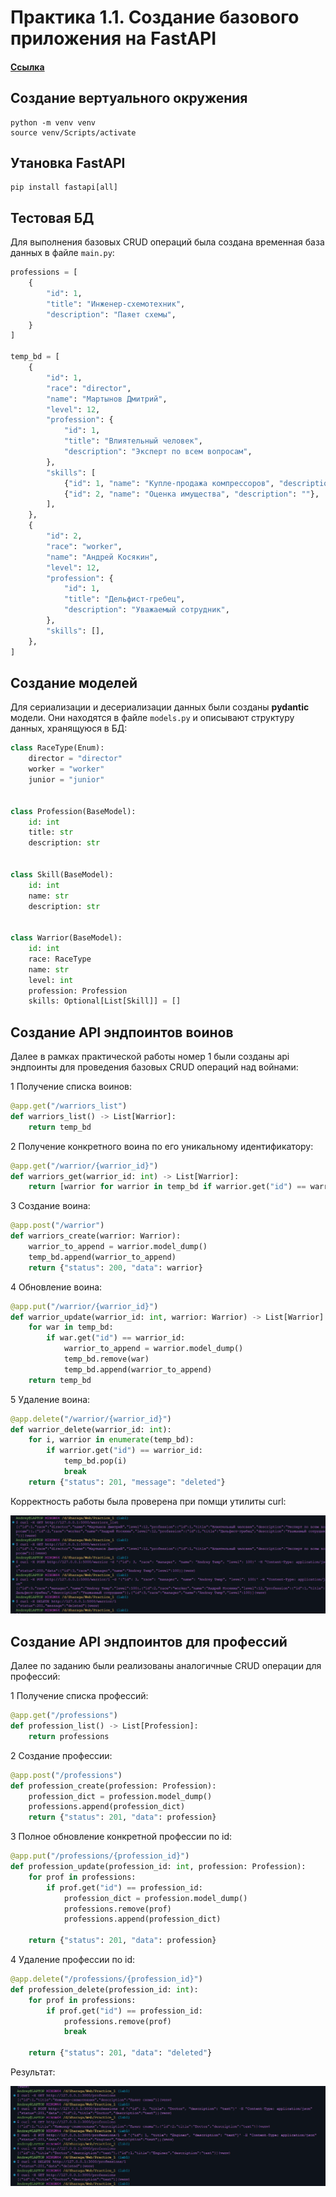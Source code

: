 # Практика 1.1. Создание базового приложения на FastAPI

#### [Ссылка](https://)

## Создание вертуального окружения

```
python -m venv venv
source venv/Scripts/activate
```

## Утановка FastAPI

```
pip install fastapi[all]
```

## Тестовая БД

Для выполнения базовых CRUD операций была создана временная база данных в файле `main.py`:

```python
professions = [
    {
        "id": 1,
        "title": "Инженер-схемотехник",
        "description": "Паяет схемы",
    }
]

temp_bd = [
    {
        "id": 1,
        "race": "director",
        "name": "Мартынов Дмитрий",
        "level": 12,
        "profession": {
            "id": 1,
            "title": "Влиятельный человек",
            "description": "Эксперт по всем вопросам",
        },
        "skills": [
            {"id": 1, "name": "Купле-продажа компрессоров", "description": ""},
            {"id": 2, "name": "Оценка имущества", "description": ""},
        ],
    },
    {
        "id": 2,
        "race": "worker",
        "name": "Андрей Косякин",
        "level": 12,
        "profession": {
            "id": 1,
            "title": "Дельфист-гребец",
            "description": "Уважаемый сотрудник",
        },
        "skills": [],
    },
]
```

## Создание моделей

Для сериализации и десериализации данных были созданы **pydantic** модели. Они находятся в файле `models.py` и описывают структуру данных, хранящуюся в БД:

```python
class RaceType(Enum):
    director = "director"
    worker = "worker"
    junior = "junior"


class Profession(BaseModel):
    id: int
    title: str
    description: str


class Skill(BaseModel):
    id: int
    name: str
    description: str


class Warrior(BaseModel):
    id: int
    race: RaceType
    name: str
    level: int
    profession: Profession
    skills: Optional[List[Skill]] = []
```

## Создание API эндпоинтов воинов

Далее в рамках практической работы номер 1 были созданы api эндпоинты для
проведения базовых CRUD операций над войнами:

1 Получение списка воинов:

```python
@app.get("/warriors_list")
def warriors_list() -> List[Warrior]:
    return temp_bd
```

2 Получение конкретного воина по его уникальному идентификатору:

```python
@app.get("/warrior/{warrior_id}")
def warriors_get(warrior_id: int) -> List[Warrior]:
    return [warrior for warrior in temp_bd if warrior.get("id") == warrior_id]
```

3 Создание воина:

```python
@app.post("/warrior")
def warriors_create(warrior: Warrior):
    warrior_to_append = warrior.model_dump()
    temp_bd.append(warrior_to_append)
    return {"status": 200, "data": warrior}
```

4 Обновление воина:

```python
@app.put("/warrior/{warrior_id}")
def warrior_update(warrior_id: int, warrior: Warrior) -> List[Warrior]:
    for war in temp_bd:
        if war.get("id") == warrior_id:
            warrior_to_append = warrior.model_dump()
            temp_bd.remove(war)
            temp_bd.append(warrior_to_append)
    return temp_bd
```


5 Удаление воина:

```python
@app.delete("/warrior/{warrior_id}")
def warrior_delete(warrior_id: int):
    for i, warrior in enumerate(temp_bd):
        if warrior.get("id") == warrior_id:
            temp_bd.pop(i)
            break
    return {"status": 201, "message": "deleted"}
```

Корректность работы была проверена при помщи утилиты curl:

![](assets/practice1.1/curl_results.png)

## Создание API эндпоинтов для профессий

Далее по заданию были реализованы аналогичные CRUD операции для профессий:

1 Получение списка профессий:

```python
@app.get("/professions")
def profession_list() -> List[Profession]:
    return professions
```

2 Создание профессии:

```python
@app.post("/professions")
def profession_create(profession: Profession):
    profession_dict = profession.model_dump()
    professions.append(profession_dict)
    return {"status": 201, "data": profession}
```

3 Полное обновление конкретной профессии по id:

```python
@app.put("/professions/{profession_id}")
def profession_update(profession_id: int, profession: Profession):
    for prof in professions:
        if prof.get("id") == profession_id:
            profession_dict = profession.model_dump()
            professions.remove(prof)
            professions.append(profession_dict)

    return {"status": 201, "data": profession}
```

4 Удаление профессии по id:

```python
@app.delete("/professions/{profession_id}")
def profession_delete(profession_id: int):
    for prof in professions:
        if prof.get("id") == profession_id:
            professions.remove(prof)
            break

    return {"status": 201, "data": "deleted"}
```

Результат:

![](assets/practice1.1/profession_results.png)